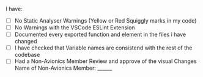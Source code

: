 I have:

- [ ] No Static Analyser Warnings (Yellow or Red Squiggly marks in my code)
- [ ] No Warnings with the VSCode ESLint Extension
- [ ] Documented every exported function and element in the files i have changed
- [ ] I have checked that Variable names are consistend with the rest of the codebase
- [ ] Had a Non-Avionics Member Review and approve of the visual Changes  
Name of Non-Avionics Member: ______
